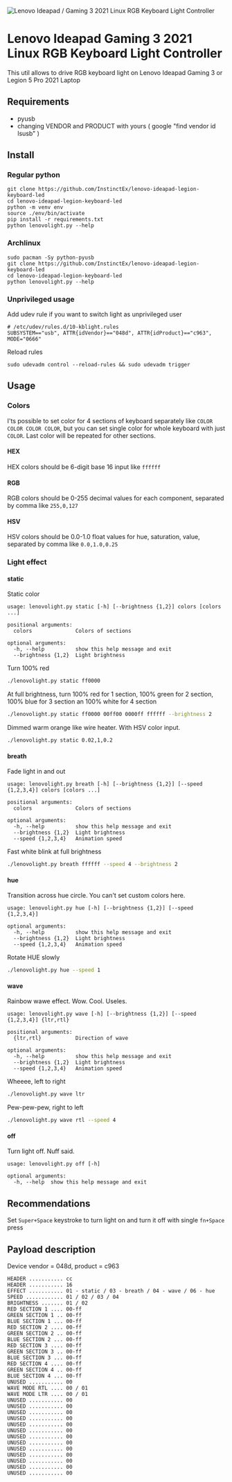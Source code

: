 ![Lenovo Ideapad / Gaming 3 2021 Linux RGB Keyboard Light Controller](https://i.imgur.com/FhBMS9W.jpg)

# Lenovo Ideapad Gaming 3 2021 Linux RGB Keyboard Light Controller

This util allows to drive RGB keyboard light on Lenovo Ideapad Gaming 3 or Legion 5 Pro 2021 Laptop

## Requirements

* pyusb
* changing VENDOR and PRODUCT with yours ( google "find vendor id lsusb" )

## Install

### Regular python
```
git clone https://github.com/InstinctEx/lenovo-ideapad-legion-keyboard-led
cd lenovo-ideapad-legion-keyboard-led
python -m venv env
source ./env/bin/activate
pip install -r requirements.txt
python lenovolight.py --help
```

### Archlinux
```
sudo pacman -Sy python-pyusb
git clone https://github.com/InstinctEx/lenovo-ideapad-legion-keyboard-led
cd lenovo-ideapad-legion-keyboard-led
python lenovolight.py --help
```

### Unprivileged usage

Add udev rule if you want to switch light as unprivileged user
```
# /etc/udev/rules.d/10-kblight.rules
SUBSYSTEM=="usb", ATTR{idVendor}=="048d", ATTR{idProduct}=="c963", MODE="0666"
```

Reload rules
```
sudo udevadm control --reload-rules && sudo udevadm trigger
```

## Usage

### Colors

I'ts possible to set color for 4 sections of keyboard separately like `COLOR COLOR COLOR COLOR`, but you can set single color for whole keyboard with just `COLOR`. Last color will be repeated for other sections.

#### HEX
HEX colors should be 6-digit base 16 input like `ffffff`

#### RGB
RGB colors should be 0-255 decimal values for each component, separated by comma like `255,0,127`

#### HSV
HSV colors should be 0.0-1.0 float values for hue, saturation, value, separated by comma like `0.0,1.0,0.25`

### Light effect

#### statiс
Static color

```
usage: lenovolight.py static [-h] [--brightness {1,2}] colors [colors ...]

positional arguments:
  colors              Colors of sections

optional arguments:
  -h, --help          show this help message and exit
  --brightness {1,2}  Light brightness
```

Turn 100% red
```sh
./lenovolight.py static ff0000
```

At full brightness, turn 100% red for 1 section, 100% green for 2 section, 100% blue for 3 section an 100% white for 4 section
```sh
./lenovolight.py static ff0000 00ff00 0000ff ffffff --brightness 2
```

Dimmed warm orange like wire heater. With HSV color input.
```sh
./lenovolight.py static 0.02,1,0.2
```

#### breath
Fade light in and out
```
usage: lenovolight.py breath [-h] [--brightness {1,2}] [--speed {1,2,3,4}] colors [colors ...]

positional arguments:
  colors              Colors of sections

optional arguments:
  -h, --help          show this help message and exit
  --brightness {1,2}  Light brightness
  --speed {1,2,3,4}   Animation speed
```

Fast white blink at full brightness
```sh
./lenovolight.py breath ffffff --speed 4 --brightness 2
```

#### hue
Transition across hue circle. You can't set custom colors here.
```
usage: lenovolight.py hue [-h] [--brightness {1,2}] [--speed {1,2,3,4}]

optional arguments:
  -h, --help          show this help message and exit
  --brightness {1,2}  Light brightness
  --speed {1,2,3,4}   Animation speed
```

Rotate HUE slowly
```sh
./lenovolight.py hue --speed 1
```


#### wave
Rainbow wawe effect. Wow. Cool. Useles.
```
usage: lenovolight.py wave [-h] [--brightness {1,2}] [--speed {1,2,3,4}] {ltr,rtl}

positional arguments:
  {ltr,rtl}           Direction of wave

optional arguments:
  -h, --help          show this help message and exit
  --brightness {1,2}  Light brightness
  --speed {1,2,3,4}   Animation speed
```

Wheeee, left to right
```sh
./lenovolight.py wave ltr
```

Pew-pew-pew, right to left
```sh
./lenovolight.py wave rtl --speed 4
```

#### off
Turn light off. Nuff said.
```
usage: lenovolight.py off [-h]

optional arguments:
  -h, --help  show this help message and exit
```


## Recommendations
Set `Super+Space` keystroke to turn light on and turn it off with single `fn+Space` press

## Payload description
Device vendor = 048d, product = c963

```
HEADER ........... cc
HEADER ........... 16
EFFECT ........... 01 - static / 03 - breath / 04 - wave / 06 - hue
SPEED ............ 01 / 02 / 03 / 04
BRIGHTNESS ....... 01 / 02
RED SECTION 1 .... 00-ff
GREEN SECTION 1 .. 00-ff
BLUE SECTION 1 ... 00-ff
RED SECTION 2 .... 00-ff
GREEN SECTION 2 .. 00-ff
BLUE SECTION 2 ... 00-ff
RED SECTION 3 .... 00-ff
GREEN SECTION 3 .. 00-ff
BLUE SECTION 3 ... 00-ff
RED SECTION 4 .... 00-ff
GREEN SECTION 4 .. 00-ff
BLUE SECTION 4 ... 00-ff
UNUSED ........... 00
WAVE MODE RTL .... 00 / 01
WAVE MODE LTR .... 00 / 01
UNUSED ........... 00
UNUSED ........... 00
UNUSED ........... 00
UNUSED ........... 00
UNUSED ........... 00
UNUSED ........... 00
UNUSED ........... 00
UNUSED ........... 00
UNUSED ........... 00
UNUSED ........... 00
UNUSED ........... 00
UNUSED ........... 00
UNUSED ........... 00
```
